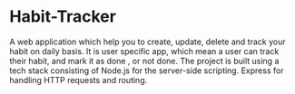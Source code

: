 # Habit-Tracker
A web application which help you to create, update, delete and track your habit on daily basis.  It is user specific app, which mean a user can track their habit, and mark it as done , or not done.  The project is built using a tech stack consisting of Node.js for the server-side scripting. Express for handling HTTP requests and routing. 
